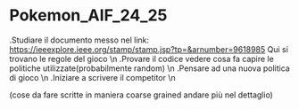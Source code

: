 # Pokemon_AIF_24_25

.Studiare il documento messo nel  link: https://ieeexplore.ieee.org/stamp/stamp.jsp?tp=&arnumber=9618985
Qui si trovano le regole del gioco \n
.Provare il codice vedere cosa fa capire le politiche utilizzate(probabilmente random) \n
.Pensare ad una nuova politica di gioco \n
.Iniziare a scrivere il competitor \n

(cose da fare scritte in maniera coarse grained andare più nel dettaglio)
